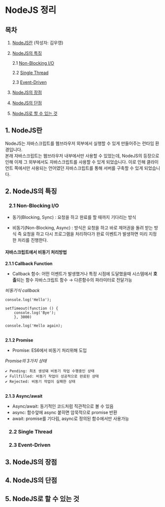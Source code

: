 # NodeJS 정리

## 목차
1. [NodeJS란](#nodejs-is) (작성자: 김우영)
2. [NodeJS의 특징](#characteristics)

    2.1 [Non-Blocking I/O](#non-blocking)

    2.2 [Single Thread](#single-thread)

    2.3 [Event-Driven](#event-driven)

3. [NodeJS의 장점](#pros)
4. [NodeJS의 단점](#cons)
5. [NodeJS로 할 수 있는 것](#what-we-can-do)



## 1. NodeJS란 <a name="nodejs-is"></a>
NodeJS는 자바스크립트를 웹브라우저 외부에서 실행할 수 있게 만들어주는 런타임 환경입니다.\
본래 자바스크립트는 웹브라우저 내부에서만 사용할 수 있었는데, NodeJS의 등장으로 인해 이제 그 외부에서도 자바스크립트를 사용할 수 있게 되었습니다. 이로 인해 클라이언트 쪽에서만 사용되는 언어였던 자바스크립트를 통해 서버를 구축할 수 있게 되었습니다.

## 2. NodeJS의 특징 <a name="characteristics"></a>

### &ensp; 2.1 Non-Blocking I/O <a name="non-blocking"></a>
* 동기(Blocking, Sync) : 요청을 하고 완료를 할 때까지 기다리는 방식

* 비동기(Non-Blocking, Async) : 방식은 요청을 하고 바로 제어권을 돌려 받는 방식 즉 요청을 하고 다시 프로그램을 처리하다가 완료 이벤트가 발생하면 미리 지정한 처리를 진행한다.

#### 자바스크립트에서 비동기 처리방법

**2.1.1 Callback Function**
* Callback 함수: 어떤 이벤트가 발생했거나 특정 시점에 도달했을때 시스템에서 **호출**되는 함수
자바스크립트 함수 → 다른함수의 파라미터로 전달가능

*비동기식 callback*
```
console.log('Hello');

setTimeout(function () {
    console.log('Bye');
    }, 3000)
    
console.log('Hello again);
```
\
**2.1.2 Promise**
* Promise: ES6에서 비동기 처리위해 도입

*Promise의 3가지 상태*
```
✔️ Pending: 최초 생성돼 비동기 작업 수행중인 상태
✔️ Fullfilled: 비동기 작업이 성공적으로 완료된 상태
✔️ Rejected: 비동기 작업이 실패한 상태
```
\
**2.1.3 Async/await**
* Async/await: 동기적인 코드처럼 직관적으로 볼 수 있음
* async: 함수앞에 async 붙히면 암묵적으로  promise 반환
* await: promise를 기다림, async로 정의된 함수에서만 사용가능

### &ensp; 2.2 Single Thread <a name="single-thread"></a>

### &ensp; 2.3 Event-Driven <a name="event-driven"></a>

## 3. NodeJS의 장점 <a name="pros"></a>

## 4. NodeJS의 단점 <a name="cons"></a>

## 5. NodeJS로 할 수 있는 것 <a name="what-we-can-do"></a>

